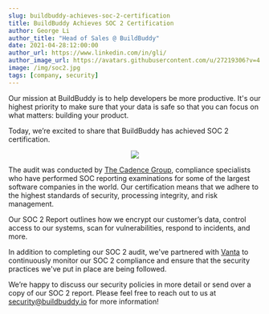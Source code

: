 ```yaml
---
slug: buildbuddy-achieves-soc-2-certification
title: BuildBuddy Achieves SOC 2 Certification
author: George Li
author_title: "Head of Sales @ BuildBuddy"
date: 2021-04-28:12:00:00
author_url: https://www.linkedin.com/in/gli/
author_image_url: https://avatars.githubusercontent.com/u/27219306?v=4
image: /img/soc2.jpg
tags: [company, security]
---
```


Our mission at BuildBuddy is to help developers be more productive. It's our highest priority to make sure that your data is safe so that you can focus on what matters: building your product.

Today, we’re excited to share that BuildBuddy has achieved SOC 2 certification.

<p align="center">
  <img src="/img/soc2.jpg" />
</p>

The audit was conducted by [The Cadence Group](https://thecadencegroup.com/), compliance specialists who have performed SOC reporting examinations for some of the largest software companies in the world. Our certification means that we adhere to the highest standards of security, processing integrity, and risk management.

Our SOC 2 Report outlines how we encrypt our customer’s data, control access to our systems, scan for vulnerabilities, respond to incidents, and more.

In addition to completing our SOC 2 audit, we've partnered with [Vanta](https://www.vanta.com/products/soc-2) to continuously monitor our SOC 2 compliance and ensure that the security practices we've put in place are being followed.

We’re happy to discuss our security policies in more detail or send over a copy of our SOC 2 report. Please feel free to reach out to us at [security@buildbuddy.io](mailto:security@buildbuddy.io) for more information!
